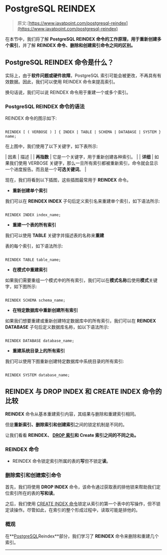 # PostgreSQL REINDEX

> 原文:[https://www.javatpoint.com/postgresql-reindex](https://www.javatpoint.com/postgresql-reindex)

在本节中，我们将了解 **PostgreSQL REINDEX 命令的工作原理，**用于**重新创建多个索引**，并了解 **REINDEX 命令、删除和创建索引命令之间的区别。**

## PostgreSQL REINDEX 命令是什么？

实际上，由于**软件问题或硬件故障**，PostgreSQL 索引可能会被更改，不再具有有效数据。因此，我们可以使用 REINDEX 命令来提高索引。

换句话说，我们可以说 REINDEX 命令用于重建一个或多个索引。

### PostgreSQL REINDEX 命令的语法

REINDEX 命令的图示如下:

```

REINDEX [ ( VERBOSE ) ] { INDEX | TABLE | SCHEMA | DATABASE | SYSTEM } name;

```

在上图中，我们使用了以下关键字，如下表所示:

| 因素 | 描述 |
| **再指数** | 它是一个关键字，用于重新创建各种索引。 |
| **详细** | 如果我们使用 VERBOSE 关键字，那么一旦所有索引都被重新索引，命令就会显示一个进度报告。而且是一个**可选关键词**。 |

现在，我们将看到以下插图，这些插图最常用于 **REINDEX** 命令。

*   **重新创建单个索引**

我们可以在 **REINDEX INDEX** 子句后定义索引名来重建单个索引，如下语法所示:

```

REINDEX INDEX index_name;

```

*   **重建一个表的所有索引**

我们可以使用 **TABLE** 关键字并描述表的名称来**重建**

表的每个索引，如下语法所示:

```

REINDEX TABLE table_name;

```

*   **在模式中重建索引**

如果我们需要重组一个模式中的所有索引，我们可以在**模式名称**后使用**模式**关键字，如下图所示:

```

REINDEX SCHEMA schema_name;

```

*   **在特定数据库中重新创建所有索引**

如果我们想要重建或重新创建特定数据库中的所有索引，我们可以在 **REINDEX DATABASE** 子句后定义数据库名称，如以下语法所示:

```

REINDEX DATABASE database_name;

```

*   **重建系统目录上的所有索引**

我们可以使用下图重新创建特定数据库中系统目录的所有索引:

```

REINDEX SYSTEM database_name;

```

## REINDEX 与 DROP INDEX 和 CREATE INDEX 命令的比较

**REINDEX** 命令从基本重建索引内容，其结果与删除和重建索引相同。

但是**重新索引、删除索引和创建索引**之间的锁定机制是不同的。

让我们看看 **REINDEX、 [DROP 索引](https://www.javatpoint.com/postgresql-drop-index)和 Create 索引之间的不同之处。**

### REINDEX 命令

*   REINDEX 命令锁定索引所属的表的**写**但不锁定**读**。

### 删除索引和创建索引命令

首先，我们将使用 **DROP INDEX** 命令，该命令通过获取表的排他锁来帮助我们定位索引所在的表的**写和读**。

之后，我们使用 [CREATE INDEX 命令](https://www.javatpoint.com/postgresql-create-index)锁定从索引的第一个表中的写操作，但不锁定读操作。尽管如此，在索引的整个形成过程中，读取可能是排他的。

### 概观

在**[PostgreSQL](https://www.javatpoint.com/postgresql-tutorial)Reindex**部分，我们学习了 **REINDEX** 命令来删除和重建几个索引。

* * *